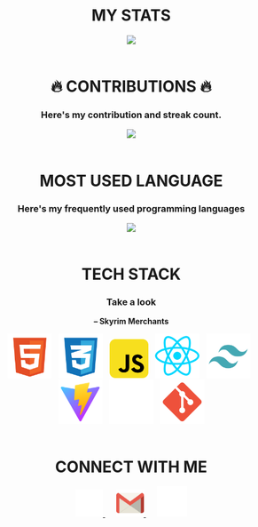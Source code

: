 <div align="center">

# MY STATS

<img src="https://github-readme-stats.vercel.app/api?username=henricakes&theme=react&show_icons=true&hide_border=true&count_private=true" />
<br><br>

# 🔥 CONTRIBUTIONS 🔥

### Here's my contribution and streak count.

<img src="https://github-readme-streak-stats.herokuapp.com/?user=henricakes&theme=react&hide_border=true" />
<br><br>

# MOST USED LANGUAGE

### Here's my frequently used programming languages

<img src="https://github-readme-stats.vercel.app/api/top-langs/?username=henricakes&theme=react&show_icons=true&hide_border=true&layout=compact" />
<br><br>

# TECH STACK

### Take a look

**– Skyrim Merchants**

<img src="src/assets/HTML.svg" height="80" />&nbsp;&nbsp;
<img src="src/assets/CSS.svg" height="80" />&nbsp;&nbsp;
<img src="src/assets/JAVASCRIPT.svg" height="70" />&nbsp;&nbsp;
<img src="src/assets/react.svg" height="80" />&nbsp;&nbsp;
<img src="src/assets/TAILWIND.svg" height="80" />&nbsp;&nbsp;
<img src="src/assets/VITE.svg" height="80" />&nbsp;&nbsp;
<img src="src/assets/EXPO.svg" height="80" />&nbsp;&nbsp;
<img src="src/assets/GIT.svg" height="80" />
<br><br>

# CONNECT WITH ME

<div align="center">
<a href="https://github.com/henricakes" target="_blank">
<img src="src/assets/GITHUB.svg" height="50" alt="Github" />
</a>
&nbsp;&nbsp;&nbsp;&nbsp;
<a href="https://mail.google.com/mail/?view=cm&fs=1&to=angasjohnhenry@gmail.com" target="_blank"v>
<img src="src/assets/GMAIL_COLORED.svg" height="50" alt="Gmail">
</a>
&nbsp;&nbsp;&nbsp;&nbsp;
<a href="https://www.linkedin.com/in/henricakes" target="_blank">
<img src="src/assets/LINKEDIN.svg" height="55" alt="LinkedIn" /></a>
</div>

</div>
